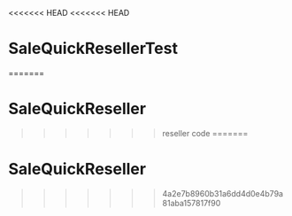 <<<<<<< HEAD
<<<<<<< HEAD
# SaleQuickResellerTest
=======
# SaleQuickReseller
>>>>>>> reseller code
=======
# SaleQuickReseller
>>>>>>> 4a2e7b8960b31a6dd4d0e4b79a81aba157817f90
